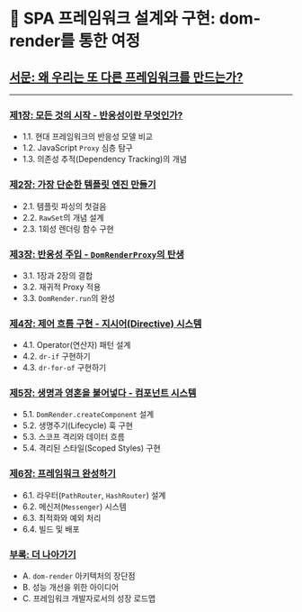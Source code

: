# 📖 SPA 프레임워크 설계와 구현: dom-render를 통한 여정

## [서문: 왜 우리는 또 다른 프레임워크를 만드는가?](./01_introduction.md)

---

### [제1장: 모든 것의 시작 - 반응성이란 무엇인가?](./02_chapter1.md)
- 1.1. 현대 프레임워크의 반응성 모델 비교
- 1.2. JavaScript `Proxy` 심층 탐구
- 1.3. 의존성 추적(Dependency Tracking)의 개념

### [제2장: 가장 단순한 템플릿 엔진 만들기](./03_chapter2.md)
- 2.1. 템플릿 파싱의 첫걸음
- 2.2. `RawSet`의 개념 설계
- 2.3. 1회성 렌더링 함수 구현

### [제3장: 반응성 주입 - `DomRenderProxy`의 탄생](./04_chapter3.md)
- 3.1. 1장과 2장의 결합
- 3.2. 재귀적 Proxy 적용
- 3.3. `DomRender.run`의 완성

### [제4장: 제어 흐름 구현 - 지시어(Directive) 시스템](./05_chapter4.md)
- 4.1. Operator(연산자) 패턴 설계
- 4.2. `dr-if` 구현하기
- 4.3. `dr-for-of` 구현하기

### [제5장: 생명과 영혼을 불어넣다 - 컴포넌트 시스템](./06_chapter5.md)
- 5.1. `DomRender.createComponent` 설계
- 5.2. 생명주기(Lifecycle) 훅 구현
- 5.3. 스코프 격리와 데이터 흐름
- 5.4. 격리된 스타일(Scoped Styles) 구현

### [제6장: 프레임워크 완성하기](./07_chapter6.md)
- 6.1. 라우터(`PathRouter`, `HashRouter`) 설계
- 6.2. 메신저(`Messenger`) 시스템
- 6.3. 최적화와 예외 처리
- 6.4. 빌드 및 배포

### [부록: 더 나아가기](./08_appendix.md)
- A. `dom-render` 아키텍처의 장단점
- B. 성능 개선을 위한 아이디어
- C. 프레임워크 개발자로서의 성장 로드맵